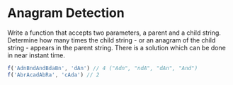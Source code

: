 # Anagram Detection

Write a function that accepts two parameters, a parent and a child string. Determine how many times the child string - or an anagram of the child string - appears in the parent string. There is a solution which can be done in near instant time.

```js
f('AdnBndAndBdaBn', 'dAn') // 4 ("Adn", "ndA", "dAn", "And")
f('AbrAcadAbRa', 'cAda') // 2
```
